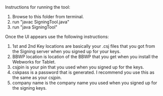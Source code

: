 Instructions for running the tool:
1. Browse to this folder from terminal.
2. run "javac SigningTool.java"
3. run "java SigningTool"

Once the UI appears use the following instructions:
1. 1st and 2nd Key locations are basically your .csj files that you got from the Signing server when you signed up for your keys.
2. BBWP location is location of the BBWP that you get when you install the Webworks for Tablet.
3. csjpin is your pin that you used when you signed up for the keys.
4. cskpass is a password that is generated. I recommend you use this as the same as your csjpin.
5. company name is the company name you used when you signed up for the signing keys.

